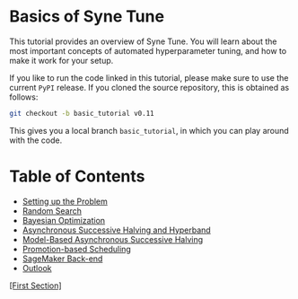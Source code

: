 # Basics of Syne Tune


This tutorial provides an overview of Syne Tune. You will learn about the most
important concepts of automated hyperparameter tuning, and how to make it work
for your setup.

If you like to run the code linked in this tutorial, please make sure to use
the current `PyPI` release. If you cloned the source repository, this is
obtained as follows:

```bash
git checkout -b basic_tutorial v0.11
```

This gives you a local branch `basic_tutorial`, in which you can play around
with the code.


# Table of Contents

* [Setting up the Problem](basics_setup.md)
* [Random Search](basics_randomsearch.md)
* [Bayesian Optimization](basics_bayesopt.md)
* [Asynchronous Successive Halving and Hyperband](basics_asha.md)
* [Model-Based Asynchronous Successive Halving](basics_mobster.md)
* [Promotion-based Scheduling](basics_promotion.md)
* [SageMaker Back-end](basics_backend.md)
* [Outlook](basics_outlook.md)

[[First Section]](basics_setup.md)
